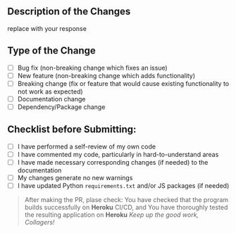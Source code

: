 ## Description of the Changes

replace with your response

## Type of the Change

- [ ] Bug fix (non-breaking change which fixes an issue)
- [ ] New feature (non-breaking change which adds functionality)
- [ ] Breaking change (fix or feature that would cause existing functionality to not work as expected)
- [ ] Documentation change
- [ ] Dependency/Package change

## Checklist before Submitting:

- [ ] I have performed a self-review of my own code
- [ ] I have commented my code, particularly in hard-to-understand areas
- [ ] I have made necessary corresponding changes (if needed) to the documentation
- [ ] My changes generate no new warnings
- [ ] I have updated Python `requirements.txt` and/or JS packages (if needed)

> After making the PR, plase check:
> You have checked that the program builds successfully on **Heroku** CI/CD, and
> You have thoroughly tested the resulting application on **Heroku**
> *Keep up the good work, Collagers!*